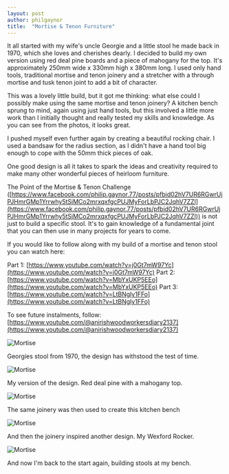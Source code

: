 ```yaml
---
layout: post
author: philgaynor
title:  "Mortise & Tenon Furniture"
---
```


It all started with my wife's uncle Georgie and a little stool he made back in 1970, which she loves and cherishes dearly. I decided to build my own version using red deal pine boards and a piece of mahogany for the top. It's approximately 250mm wide x 330mm high x 380mm long. I used only hand tools, traditional mortise and tenon joinery and a stretcher with a through mortise and tusk tenon joint to add a bit of character.

This was a lovely little build, but it got me thinking: what else could I possibly make using the same mortise and tenon joinery? A kitchen bench sprung to mind, again using just hand tools, but this involved a little more work than I initially thought and really tested my skills and knowledge.  As you can see from the photos, it looks great. 

I pushed myself even further again by creating a beautiful rocking chair. I used a bandsaw for the radius section, as I didn't have a hand tool big enough to cope with the 50mm thick pieces of oak. 

One good design is all it takes to spark the ideas and creativity required to make many other wonderful pieces of heirloom furniture.

The Point of the Mortise & Tenon Challenge ([https://www.facebook.com/philip.gaynor.77/posts/pfbid02hV7UR6RGwrUjPJHmrGMp1Yrrwhy5tSjMCo2mrxqxfgcPUJMyForLbPJC2JqhV7ZZl](https://www.facebook.com/philip.gaynor.77/posts/pfbid02hV7UR6RGwrUjPJHmrGMp1Yrrwhy5tSjMCo2mrxqxfgcPUJMyForLbPJC2JqhV7ZZl)) is not just to build a specific stool. It's to gain knowledge of a fundamental joint that you can then use in many projects for years to come.

If you would like to follow along with my build of a mortise and tenon stool you can watch here:

Part 1: [https://www.youtube.com/watch?v=j0Gt7mW97Yc](https://www.youtube.com/watch?v=j0Gt7mW97Yc)
Part 2: [https://www.youtube.com/watch?v=MbYxUKP5EEo](https://www.youtube.com/watch?v=MbYxUKP5EEo)
Part 3: [https://www.youtube.com/watch?v=LtBNgly1FFo](https://www.youtube.com/watch?v=LtBNgly1FFo)


To see future instalments, follow: [https://www.youtube.com/@anirishwoodworkersdiary2137](https://www.youtube.com/@anirishwoodworkersdiary2137)

![Mortise](/assets/images/mortisetenon/1.jpg)

Georgies stool from 1970, the design has withstood the test of time.

![Mortise](/assets/images/mortisetenon/2.jpg)

My version of the design. Red deal pine with a mahogany top.

![Mortise](/assets/images/mortisetenon/3.jpg)

The same joinery was then used to create this kitchen bench

![Mortise](/assets/images/mortisetenon/4.jpg)

And then the joinery inspired another design. My Wexford Rocker.

![Mortise](/assets/images/mortisetenon/5.jpg)

And now I'm back to the start again, building stools at my bench.


